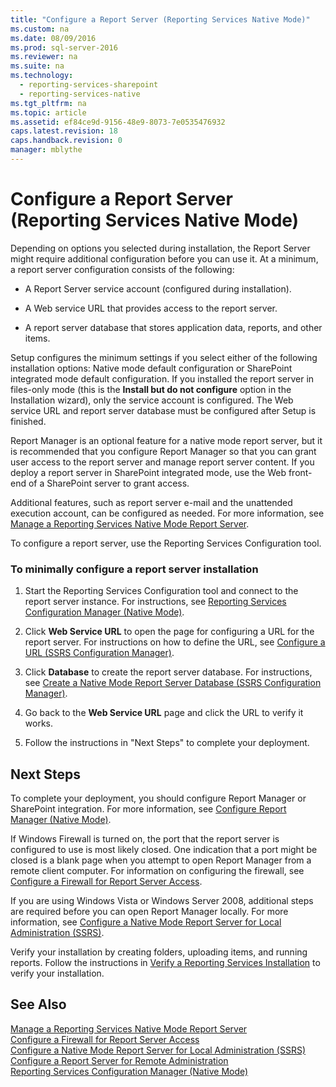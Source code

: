 ```yaml
---
title: "Configure a Report Server (Reporting Services Native Mode)"
ms.custom: na
ms.date: 08/09/2016
ms.prod: sql-server-2016
ms.reviewer: na
ms.suite: na
ms.technology: 
  - reporting-services-sharepoint
  - reporting-services-native
ms.tgt_pltfrm: na
ms.topic: article
ms.assetid: ef84ce9d-9156-48e9-8073-7e0535476932
caps.latest.revision: 18
caps.handback.revision: 0
manager: mblythe
---
```

# Configure a Report Server (Reporting Services Native Mode)
Depending on options you selected during installation, the Report Server might require additional configuration before you can use it. At a minimum, a report server configuration consists of the following:  
  
-   A Report Server service account (configured during installation).  
  
-   A Web service URL that provides access to the report server.  
  
-   A report server database that stores application data, reports, and other items.  
  
 Setup configures the minimum settings if you select either of the following installation options: Native mode default configuration or SharePoint integrated mode default configuration. If you installed the report server in files-only mode (this is the **Install but do not configure** option in the Installation wizard), only the service account is configured. The Web service URL and report server database must be configured after Setup is finished.  
  
 Report Manager is an optional feature for a native mode report server, but it is recommended that you configure Report Manager so that you can grant user access to the report server and manage report server content. If you deploy a report server in SharePoint integrated mode, use the Web front-end of a SharePoint server to grant access.  
  
 Additional features, such as report server e-mail and the unattended execution account, can be configured as needed. For more information, see [Manage a Reporting Services Native Mode Report Server](../../Topics/TopicNameContainA/Manage-a-Reporting-Services-Native-Mode-Report-Server.md).  
  
 To configure a report server, use the Reporting Services Configuration tool.  
  
### To minimally configure a report server installation  
  
1.  Start the Reporting Services Configuration tool and connect to the report server instance. For instructions, see [Reporting Services Configuration Manager (Native Mode)](../../Topics/TopicNameNotContainA/Reporting-Services-Configuration-Manager--Native-Mode-.md).  
  
2.  Click **Web Service URL** to open the page for configuring a URL for the report server. For instructions on how to define the URL, see [Configure a URL  (SSRS Configuration Manager)](../../Topics/TopicNameContainA/Configure-a-URL---SSRS-Configuration-Manager-.md).  
  
3.  Click **Database** to create the report server database. For instructions, see [Create a Native Mode Report Server Database  (SSRS Configuration Manager)](../../Topics/TopicNameContainA/Create-a-Native-Mode-Report-Server-Database---SSRS-Configuration-Manager-.md).  
  
4.  Go back to the **Web Service URL** page and click the URL to verify it works.  
  
5.  Follow the instructions in "Next Steps" to complete your deployment.  
  
## Next Steps  
 To complete your deployment, you should configure Report Manager or SharePoint integration. For more information, see [Configure Report Manager (Native Mode)](../../Topics/TopicNameNotContainA/Configure-Report-Manager--Native-Mode-.md).  
  
 If Windows Firewall is turned on, the port that the report server is configured to use is most likely closed. One indication that a port might be closed is a blank page when you attempt to open Report Manager from a remote client computer. For information on configuring the firewall, see [Configure a Firewall for Report Server Access](../../Topics/TopicNameContainA/Configure-a-Firewall-for-Report-Server-Access.md).  
  
 If you are using Windows Vista or Windows Server 2008, additional steps are required before you can open Report Manager locally. For more information, see [Configure a Native Mode Report Server for Local Administration (SSRS)](../../Topics/TopicNameContainA/Configure-a-Native-Mode-Report-Server-for-Local-Administration--SSRS-.md).  
  
 Verify your installation by creating folders, uploading items, and running reports. Follow the instructions in [Verify a Reporting Services Installation](../../Topics/TopicNameContainA/Verify-a-Reporting-Services-Installation.md) to verify your installation.  
  
## See Also  
 [Manage a Reporting Services Native Mode Report Server](../../Topics/TopicNameContainA/Manage-a-Reporting-Services-Native-Mode-Report-Server.md)   
 [Configure a Firewall for Report Server Access](../../Topics/TopicNameContainA/Configure-a-Firewall-for-Report-Server-Access.md)   
 [Configure a Native Mode Report Server for Local Administration (SSRS)](../../Topics/TopicNameContainA/Configure-a-Native-Mode-Report-Server-for-Local-Administration--SSRS-.md)   
 [Configure a Report Server for Remote Administration](../../Topics/TopicNameContainA/Configure-a-Report-Server-for-Remote-Administration.md)   
 [Reporting Services Configuration Manager (Native Mode)](../../Topics/TopicNameNotContainA/Reporting-Services-Configuration-Manager--Native-Mode-.md)